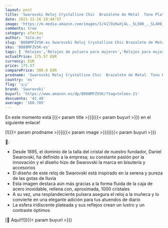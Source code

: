 ```yaml
---
layout: post
title: 'Swarovski Reloj Crystalline Chic  Brazalete de Metal  Tono Plateado  Acero Inoxidable'
date: 2021-12-16 19:44:57
image: 'https://m.media-amazon.com/images/I/41l9u9wXj4L._SL500_._SL400_.jpg'
comments: true
category: ofertas
author: 'tole.es'
slug: 'B088MFZVSK-es Swarovski Reloj Crystalline Chic Brazalete de Metal Tono...'
sku: 'B088MFZVSK-es'
tags: [ 'Relojes','Relojes de pulsera para mujeres','Relojes para mujer','swarovski', ]
actualPrice: 175.57 EUR
currency: EUR
price: 175.57
comparePrice: 300.0 EUR
prodname: 'Swarovski Reloj Crystalline Chic  Brazalete de Metal  Tono Plateado  Acero Inoxidable'
country: 'es'
flag: '🇪🇸'
brand: 'Swarovski'
buyurl: 'https://www.amazon.es/dp/B088MFZVSK/?tag=tolees-21'
descuento: '41.48'
average: '160.785'
---
```


En este momento está [{{< param title >}}]({{< param buyurl >}}) en el siguiente enlace!

[![{{< param prodname >}}]({{< param image >}})]({{< param buyurl >}})

🔎:

- Desde 1895, el dominio de la talla del cristal de nuestro fundador, Daniel Swarovski, ha definido a la empresa; su constante pasión por la innovación y el diseño hizo de Swarovski la marca en bisutería y accesorios
- El diseño de este reloj de Swarovski está inspirado en la serena y pureza de las gotas de lluvia
- Esta imagen destaca aún más gracias a la forma fluida de la caja de acero inoxidable, rellena con, aproximada, 1000 cristales
- A su vez, una resplandeciente pulsera asegura el reloj a la muñeca y lo convierte en una elegante adición para tus atuendos de diario
- La esfera iridiscente plateada y sus reflejos crean un lustro y un contraste óptimos

[🛒 Aquí!!!]({{< param buyurl >}})
